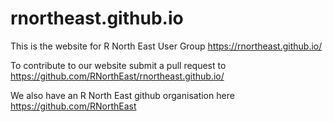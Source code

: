 # rnortheast.github.io

This is the website for R North East User Group
https://rnortheast.github.io/

To contribute to our website submit a pull request to
https://github.com/RNorthEast/rnortheast.github.io/

We also have an R North East github organisation here
https://github.com/RNorthEast
